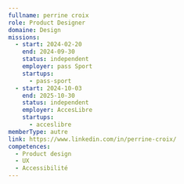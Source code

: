 ```yaml
---
fullname: perrine croix
role: Product Designer
domaine: Design
missions:
  - start: 2024-02-20
    end: 2024-09-30
    status: independent
    employer: pass Sport
    startups:
      - pass-sport
  - start: 2024-10-03
    end: 2025-10-30
    status: independent
    employer: AccesLibre
    startups:
      - acceslibre
memberType: autre
link: https://www.linkedin.com/in/perrine-croix/
competences:
  - Product design
  - UX
  - Accessibilité
---
```

